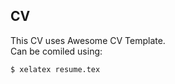 ## CV
 This CV uses Awesome CV Template.  
 Can be comiled using:
 
```shell
$ xelatex resume.tex
```
